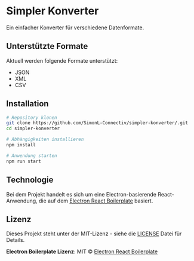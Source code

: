 # Simpler Konverter

Ein einfacher Konverter für verschiedene Datenformate.

## Unterstützte Formate
Aktuell werden folgende Formate unterstützt:
- JSON
- XML
- CSV

## Installation

```bash
# Repository klonen
git clone https://github.com/SimonL-Connectiv/simpler-konverter/.git
cd simpler-konverter

# Abhängigkeiten installieren
npm install

# Anwendung starten
npm run start

```

## Technologie

Bei dem Projekt handelt es sich um eine Electron-basierende React-Anwendung, die auf dem [Electron React Boilerplate](https://github.com/electron-react-boilerplate) basiert.

## Lizenz

Dieses Projekt steht unter der MIT-Lizenz - siehe die [LICENSE](LICENSE) Datei für Details.


**Electron Boilerplate Lizenz**:
MIT © [Electron React Boilerplate](https://github.com/electron-react-boilerplate)
